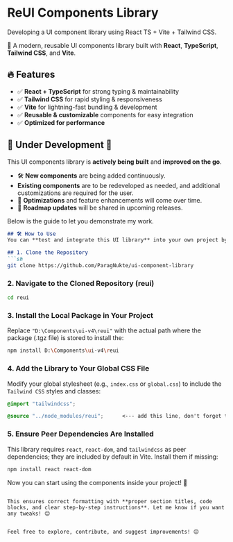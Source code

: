 # **ReUI Components Library**  

Developing a UI component library using React TS + Vite + Tailwind CSS. 

🚀 A modern, reusable UI components library built with **React**, **TypeScript**, **Tailwind CSS**, and **Vite**.

## 🔥 Features
- ✅ **React + TypeScript** for strong typing & maintainability  
- ✅ **Tailwind CSS** for rapid styling & responsiveness  
- ✅ **Vite** for lightning-fast bundling & development  
- ✅ **Reusable & customizable** components for easy integration  
- ✅ **Optimized for performance**


## 🚧 Under Development 🚀  
This UI components library is **actively being built** and **improved on the go**.  

- 🛠 **New components** are being added continuously.
- **Existing components** are to be redeveloped as needed, and additional customizations are required for the user.
- 🔧 **Optimizations** and feature enhancements will come over time.  
- 📅 **Roadmap updates** will be shared in upcoming releases.  

Below is the guide to let you demonstrate my work.

```md
## 🛠️ How to Use  
You can **test and integrate this UI library** into your own project by following these steps:

## 1. Clone the Repository
```sh
git clone https://github.com/ParagNukte/ui-component-library
```

### **2. Navigate to the Cloned Repository (reui)**  
```sh
cd reui
```

### **3. Install the Local Package in Your Project**  
Replace `"D:\Components\ui-v4\reui"` with the actual path where the package (.tgz file) is stored to install the:  
```sh
npm install D:\Components\ui-v4\reui
```

### **4. Add the Library to Your Global CSS File**  
Modify your global stylesheet (e.g., `index.css` or `global.css`) to include the `Tailwind CSS` styles and classes:  
```css
@import "tailwindcss";

@source "../node_modules/reui";      <--- add this line, don't forget to replace the path of the .tgz file.
```

### **5. Ensure Peer Dependencies Are Installed**  
This library requires `react`, `react-dom`, and `tailwindcss` as peer dependencies; they are included by default in Vite. Install them if missing:  
```sh
npm install react react-dom
```

Now you can start using the components inside your project! 🚀  
```

This ensures correct formatting with **proper section titles, code blocks, and clear step-by-step instructions**. Let me know if you want any tweaks! 😊


Feel free to explore, contribute, and suggest improvements! 😊
